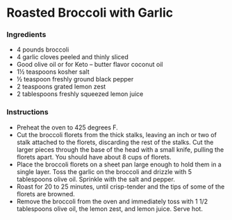 # Roasted Broccoli with Garlic

### Ingredients

- 4 pounds broccoli
- 4 garlic cloves peeled and thinly sliced
- Good olive oil or for Keto – butter flavor coconut oil
- 1½ teaspoons kosher salt
- ½ teaspoon freshly ground black pepper
- 2 teaspoons grated lemon zest
- 2 tablespoons freshly squeezed lemon juice


### Instructions

- Preheat the oven to 425 degrees F.
- Cut the broccoli florets from the thick stalks, leaving an inch or two of stalk attached to the florets, discarding the rest of the stalks. Cut the larger pieces through the base of the head with a small knife, pulling the florets apart. You should have about 8 cups of florets.
- Place the broccoli florets on a sheet pan large enough to hold them in a single layer. Toss the garlic on the broccoli and drizzle with 5 tablespoons olive oil. Sprinkle with the salt and pepper.
- Roast for 20 to 25 minutes, until crisp-tender and the tips of some of the florets are browned.
- Remove the broccoli from the oven and immediately toss with 1 1/2 tablespoons olive oil, the lemon zest, and lemon juice.  Serve hot.